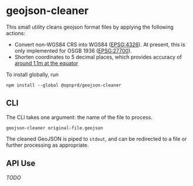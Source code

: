 # geojson-cleaner

This small utility cleans geojson format files by applying the following actions:

- Convert non-WGS84 CRS into WGS84 ([EPSG:4326](https://epsg.io/4326)).
  At present, this is only implemented for OSGB 1936 ([EPSG:27700](https://epsg.io/27700)).
- Shorten coordinates to 5 decimal places, which
  provides accuracy of [around 1.1m at the equator](https://www.wolframalpha.com/input/?i=1e-5+degree)

To install globally, run

```
npm install --global @opnprd/geojson-cleaner
```

## CLI

The CLI takes one argument: the name of the file to process.

```
geojson-cleaner original-file.geojson
```

The cleaned GeoJSON is piped to `stdout`, and can be redirected to a file
or further processing as appropriate.

## API Use

_TODO_  